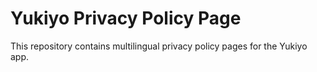 # Yukiyo Privacy Policy Page
This repository contains multilingual privacy policy pages for the Yukiyo app.
